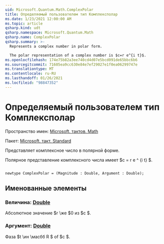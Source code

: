 ```yaml
---
uid: Microsoft.Quantum.Math.ComplexPolar
title: Определяемый пользователем тип Комплексполар
ms.date: 1/23/2021 12:00:00 AM
ms.topic: article
qsharp.kind: udt
qsharp.namespace: Microsoft.Quantum.Math
qsharp.name: ComplexPolar
qsharp.summary: >-
  Represents a complex number in polar form.

  The polar representation of a complex number is $c=r e^{i t}$.
ms.openlocfilehash: 174e75b82a3ee740cd4d07e5bcd091de65bbc6b6
ms.sourcegitcommit: 71605ea9cc630e84e7ef29027e1f0ea06299747e
ms.translationtype: MT
ms.contentlocale: ru-RU
ms.lasthandoff: 01/26/2021
ms.locfileid: "98847352"
---
```

# <a name="complexpolar-user-defined-type"></a>Определяемый пользователем тип Комплексполар

Пространство имен: [Microsoft. тактов. Math](xref:Microsoft.Quantum.Math)

Пакет: [Microsoft. такт. Standard](https://nuget.org/packages/Microsoft.Quantum.Standard)


Представляет комплексное число в полярной форме.

Полярное представление комплексного числа имеет $c = r e ^ {i t} $.

```qsharp

newtype ComplexPolar = (Magnitude : Double, Argument : Double);
```



## <a name="named-items"></a>Именованные элементы

### <a name="magnitude--double"></a>Величина: [Double](xref:microsoft.quantum.lang-ref.double)

Абсолютное значение $r \же $0 из $c $.
### <a name="argument--double"></a>Аргумент: [Double](xref:microsoft.quantum.lang-ref.double)

Фаза $t \ин \масбб R $ of $c $.